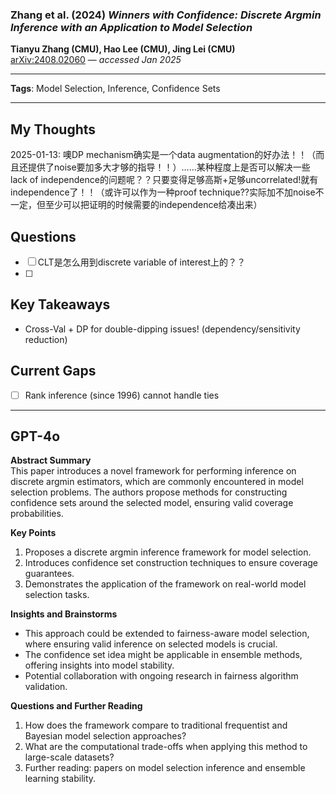 ### **Zhang et al. (2024)** *Winners with Confidence: Discrete Argmin Inference with an Application to Model Selection*  
**Tianyu Zhang (CMU), Hao Lee (CMU), Jing Lei (CMU)**  
[arXiv:2408.02060](https://arxiv.org/abs/2408.02060) — *accessed Jan 2025*  

---

**Tags**: Model Selection, Inference, Confidence Sets

---


## My Thoughts 

2025-01-13: 噢DP mechanism确实是一个data augmentation的好办法！！（而且还提供了noise要加多大才够的指导！！）……某种程度上是否可以解决一些lack of independence的问题呢？？只要变得足够高斯+足够uncorrelated!就有independence了！！（或许可以作为一种proof technique??实际加不加noise不一定，但至少可以把证明的时候需要的independence给凑出来） 

## Questions
- [ ] CLT是怎么用到discrete variable of interest上的？？
- [ ] 

## Key Takeaways
* Cross-Val + DP for double-dipping issues! (dependency/sensitivity reduction)

## Current Gaps
- [ ] Rank inference (since 1996) cannot handle ties
---

## GPT-4o

**Abstract Summary**  
This paper introduces a novel framework for performing inference on discrete argmin estimators, which are commonly encountered in model selection problems. The authors propose methods for constructing confidence sets around the selected model, ensuring valid coverage probabilities.



**Key Points**  
1. Proposes a discrete argmin inference framework for model selection.  
2. Introduces confidence set construction techniques to ensure coverage guarantees.  
3. Demonstrates the application of the framework on real-world model selection tasks.



**Insights and Brainstorms**  
- This approach could be extended to fairness-aware model selection, where ensuring valid inference on selected models is crucial.  
- The confidence set idea might be applicable in ensemble methods, offering insights into model stability.  
- Potential collaboration with ongoing research in fairness algorithm validation.



**Questions and Further Reading**  
1. How does the framework compare to traditional frequentist and Bayesian model selection approaches?  
2. What are the computational trade-offs when applying this method to large-scale datasets?  
3. Further reading: papers on model selection inference and ensemble learning stability.
